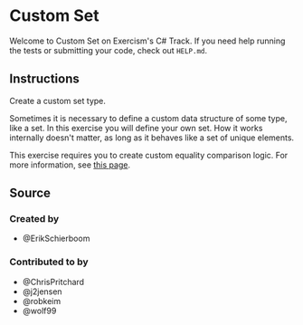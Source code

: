 # Custom Set

Welcome to Custom Set on Exercism's C# Track.
If you need help running the tests or submitting your code, check out `HELP.md`.

## Instructions

Create a custom set type.

Sometimes it is necessary to define a custom data structure of some
type, like a set. In this exercise you will define your own set. How it
works internally doesn't matter, as long as it behaves like a set of
unique elements.

This exercise requires you to create custom equality comparison logic.
For more information, see [this page](https://docs.microsoft.com/en-us/dotnet/api/system.object.equals?view=netcore-2.0#System_Object_Equals_System_Object_).

## Source

### Created by

- @ErikSchierboom

### Contributed to by

- @ChrisPritchard
- @j2jensen
- @robkeim
- @wolf99